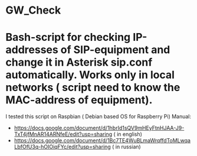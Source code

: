 # GW_Check
# Bash-script for checking IP-addresses of SIP-equipment and change it in Asterisk sip.conf automatically. Works only in local networks ( script need to know the MAC-address of equipment).
I tested this script on Raspbian ( Debian based OS for Raspberry Pi)
Manual:
 - https://docs.google.com/document/d/1hbrId1sQV9mHEyFtnHJAA-J9-TxT4jfMnAR14ARNfeE/edit?usp=sharing ( in english)
 - https://docs.google.com/document/d/1Bc7TE4WuBLmaWrqffdToMLwqaLbfOfU3q-hOIOiqFYc/edit?usp=sharing ( in russian) 
